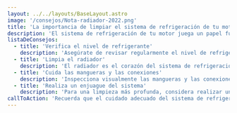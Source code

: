 ```yaml
---
layout: ../../layouts/BaseLayout.astro
image: '/consejos/Nota-radiador-2022.png'
title: 'La importancia de limpiar el sistema de refrigeración de tu motor'
description: 'El sistema de refrigeración de tu motor juega un papel fundamental en su funcionamiento óptimo. Es importante realizar una limpieza periódica para evitar problemas como el sobrecalentamiento y el desgaste prematuro de las piezas. Aquí te ofrecemos algunos consejos para mantener el sistema de refrigeración en perfecto estado y garantizar un rendimiento confiable de tu motor.'
listaDeConsejos:
  - title: 'Verifica el nivel de refrigerante'
    description: 'Asegúrate de revisar regularmente el nivel de refrigerante en el depósito. Si es necesario, añade refrigerante de calidad y del tipo recomendado por el fabricante.'
  - title: 'Limpia el radiador'
    description: 'El radiador es el corazón del sistema de refrigeración. Límpialo regularmente para eliminar los residuos y las obstrucciones que puedan afectar su eficiencia. Utiliza productos de limpieza específicos para radiadores, como los ofrecidos por Bardahl, para obtener mejores resultados.'
  - title: 'Cuida las mangueras y las conexiones'
    description: 'Inspecciona visualmente las mangueras y las conexiones en busca de signos de desgaste, fugas o grietas. Si encuentras algún problema, reemplaza las piezas dañadas de inmediato.'
  - title: 'Realiza un enjuague del sistema'
    description: 'Para una limpieza más profunda, considera realizar un enjuague del sistema de refrigeración. Esto ayudará a eliminar los sedimentos y las impurezas acumuladas en el interior del motor.'
callToAction: 'Recuerda que el cuidado adecuado del sistema de refrigeración es esencial para mantener tu motor funcionando de manera eficiente y evitar costosas reparaciones. En Bardahl, contamos con productos de calidad diseñados para mantener el sistema de refrigeración en óptimas condiciones. ¡Confía en nosotros para el cuidado de tu motor!'
---
```


